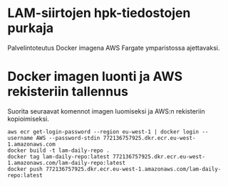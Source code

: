# LAM-siirtojen hpk-tiedostojen purkaja
Palvelintoteutus Docker imagena AWS Fargate ymparistossa ajettavaksi. 

# Docker imagen luonti ja AWS rekisteriin tallennus
Suorita seuraavat komennot imagen luomiseksi ja AWS:n rekisteriin kopioimiseksi.

```
aws ecr get-login-password --region eu-west-1 | docker login --username AWS --password-stdin 772136757925.dkr.ecr.eu-west-1.amazonaws.com
docker build -t lam-daily-repo .
docker tag lam-daily-repo:latest 772136757925.dkr.ecr.eu-west-1.amazonaws.com/lam-daily-repo:latest
docker push 772136757925.dkr.ecr.eu-west-1.amazonaws.com/lam-daily-repo:latest
```